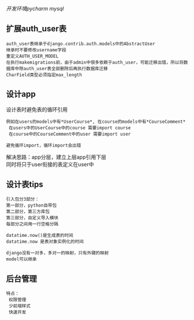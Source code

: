 *开发环境pycharm mysql*
## 扩展auth_user表 
```
auth_user表继承于django.contrib.auth.models中的AbstractUser
继承时不要修改username字段
重定义AUTH_USER_MODEL
在执行makemigrations前，由于admin中很多依赖于auth_user，可能迁移出错，所以将数据库中除auth_user表全部删除后再执行数据库迁移
CharField类型必须指定max_length
```
## 设计app
设计表时避免表的循环引用
```
例如在users的models中有*UserCourse*, 在course的models中有*CourseComment*
 在users中的UserCourse中的course 需要import course
 在course中的CourseComment中的user 需要import user
 
避免循环import，循环import会出错
```
解决思路：app分层，建立上层app引用下层<br>
同时将只于user衔接的表定义在user中
## 设计表tips
```
引入包分3部分：
第一部分，python自带包
第二部分，第三方库包
第三部分，自定义导入模块
每部分之间用一行空格分隔

datatime.now()是生成表的时间
datatime.now 是表对象实例化的时间

django没有一对多，多对一的映射，只有外键的映射
model可以继承

```
## 后台管理
```
特点：
 权限管理
 少前端样式
 快速开发
```
 
